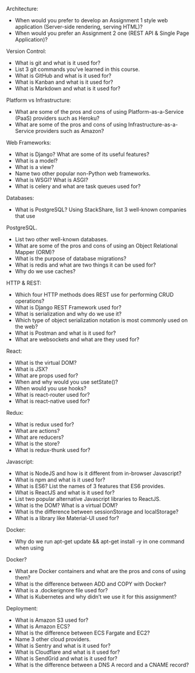 Architecture:

- When would you prefer to develop an Assignment 1 style web application (Server-side rendering, serving HTML)?
- When would you prefer an Assignment 2 one (REST API & Single Page Application)?

Version Control:

- What is git and what is it used for?
- List 3 git commands you’ve learned in this course.
- What is GitHub and what is it used for?
- What is Kanban and what is it used for?
- What is Markdown and what is it used for?

Platform vs Infrastructure:

- What are some of the pros and cons of using Platform-as-a-Service (PaaS) providers such as Heroku?
- What are some of the pros and cons of using Infrastructure-as-a-Service providers such as Amazon?

Web Frameworks:

- What is Django? What are some of its useful features?
- What is a model?
- What is a view?
- Name two other popular non-Python web frameworks.
- What is WSGI? What is ASGI?
- What is celery and what are task queues used for?

Databases:

- What is PostgreSQL? Using StackShare, list 3 well-known companies that use

PostgreSQL.

- List two other well-known databases.
- What are some of the pros and cons of using an Object Relational Mapper (ORM)?
- What is the purpose of database migrations?
- What is redis and what are two things it can be used for?
- Why do we use caches?

HTTP & REST:

- Which four HTTP methods does REST use for performing CRUD operations?
- What is Django REST Framework used for?
- What is serialization and why do we use it?
- Which type of object serialization notation is most commonly used on the web?
- What is Postman and what is it used for?
- What are websockets and what are they used for?

React:

- What is the virtual DOM?
- What is JSX?
- What are props used for?
- When and why would you use setState()?
- When would you use hooks?
- What is react-router used for?
- What is react-native used for?

Redux:

- What is redux used for?
- What are actions?
- What are reducers?
- What is the store?
- What is redux-thunk used for?

Javascript:

- What is NodeJS and how is it different from in-browser Javascript?
- What is npm and what is it used for?
- What is ES6? List the names of 3 features that ES6 provides.
- What is ReactJS and what is it used for?
- List two popular alternative Javascript libraries to ReactJS.
- What is the DOM? What is a virtual DOM?
- What is the difference between sessionStorage and localStorage?
- What is a library like Material-UI used for?

Docker:

- Why do we run apt-get update && apt-get install -y in one command when using

Docker?

- What are Docker containers and what are the pros and cons of using them?
- What is the difference between ADD and COPY with Docker?
- What is a .dockerignore file used for?
- What is Kubernetes and why didn’t we use it for this assignment?

Deployment:

- What is Amazon S3 used for?
- What is Amazon ECS?
- What is the difference between ECS Fargate and EC2?
- Name 3 other cloud providers.
- What is Sentry and what is it used for?
- What is Cloudflare and what is it used for?
- What is SendGrid and what is it used for?
- What is the difference between a DNS A record and a CNAME record?
